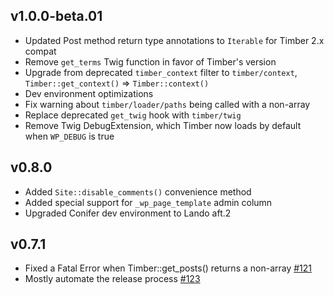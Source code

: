 ## v1.0.0-beta.01

* Updated Post method return type annotations to `Iterable` for Timber 2.x compat
* Remove `get_terms` Twig function in favor of Timber's version
* Upgrade from deprecated `timber_context` filter to `timber/context`, `Timber::get_context()` => `Timber::context()`
* Dev environment optimizations
* Fix warning about `timber/loader/paths` being called with a non-array
* Replace deprecated `get_twig` hook with `timber/twig`
* Remove Twig DebugExtension, which Timber now loads by default when `WP_DEBUG` is true

## v0.8.0

* Added `Site::disable_comments()` convenience method
* Added special support for `_wp_page_template` admin column
* Upgraded Conifer dev environment to Lando aft.2

## v0.7.1

* Fixed a Fatal Error when Timber::get_posts() returns a non-array [#121](https://github.com/sitecrafting/conifer/issues/121)
* Mostly automate the release process [#123](https://github.com/sitecrafting/conifer/issues/123)


